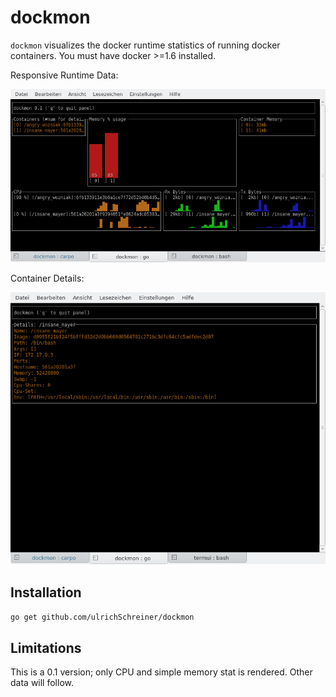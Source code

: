 # dockmon

`dockmon` visualizes the docker runtime statistics of running docker containers.
You must have docker >=1.6 installed.

Responsive Runtime Data:

![Runtime Data](doc/screenshot1.png)

Container Details:

![Memory Data](doc/screenshot2.png)

## Installation

`go get github.com/ulrichSchreiner/dockmon`

## Limitations

This is a 0.1 version; only CPU and simple memory stat is rendered. Other data will follow.
